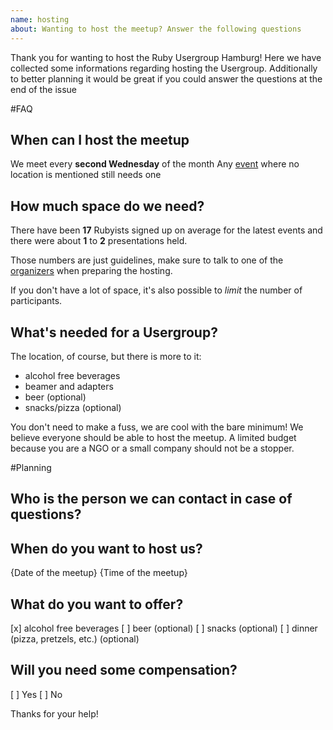 ```yaml
---
name: hosting
about: Wanting to host the meetup? Answer the following questions
---
```


Thank you for wanting to host the Ruby Usergroup Hamburg!
Here we have collected some informations regarding hosting the Usergroup.
Additionally to better planning it would be great if you could answer the questions at the end of the issue

#FAQ

## When can I host the meetup
We meet every **second Wednesday** of the month
Any [event](https://hamburg.onruby.de/#events) where no location is mentioned still needs one

## How much space do we need?
There have been **17** Rubyists signed up on average for the latest events and there were about **1** to **2** presentations held. 

Those numbers are just guidelines, make sure to talk to one of the [organizers](https://hamburg.onruby.de/#topics) when preparing the hosting.

If you don't have a lot of space, it's also possible to *limit* the number of participants.

## What's needed for a Usergroup?
The location, of course, but there is more to it:
  * alcohol free beverages
  * beamer and adapters
  * beer (optional)
  * snacks/pizza (optional)

You don't need to make a fuss, we are cool with the bare minimum!
We believe everyone should be able to host the meetup. A limited budget because you are a NGO or a small company should not be a stopper.


#Planning

## Who is the person we can contact in case of questions?


## When do you want to host us?
{Date of the meetup} {Time of the meetup}

## What do you want to offer?
[x] alcohol free beverages
[ ] beer (optional)
[ ] snacks (optional) 
[ ] dinner (pizza, pretzels, etc.) (optional)

## Will you need some compensation?
[ ] Yes
[ ] No

Thanks for your help!
